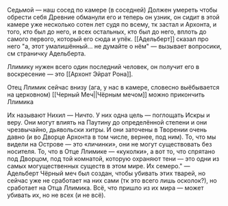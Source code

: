 Седьмой — наш сосед по камере (в соседней)
Должен умереть чтобы обрести себя
Древние обманули его и теперь он узник, он сидит в этой камере уже несколько сотен лет судя по всему, тк застал и Архонта, и того, кто был до него, и всех остальных, кто был до него, вплоть до самого первого, который его сюда и упёк. [[Адельберт]] сказал про него "а, этот умалишённый... не думайте о нём" — вызывает вопросики, см страничку Адельберта.

Ллимику нужен всего один последний человек, он получит его в воскресение — это [[Архонт Эйрат Рона]].

Отец Ллимик сейчас внизу (ага, у нас в камере, словесно выёбывается на церковном)
[[Черный Меч||Чёрным мечом]] можно прикончить Ллимика

Их называют Нихил — Ничто. У них одна цель — поглощать Искры и веру. Они могут влиять на Паутину до определённой степени и они чрезвычайно, дьявольски хитры. И они заточены в Творении очень давно (и во Дворце Архонта в том числе, вернее, под ним). То, что мы видели на Острове — это «личинки», они не могут существовать без носителя. То, что в Отце Ллимике — «куколки», а вот то, что спрятано под Дворцом, под той комнатой, которую охраняют тени — это одни из самых могущественных существ в этом мире. Их семеро." — Адельберт
Чёрный меч был создан, чтобы убивать этих тварей, но сейчас уже не сработает на них сами (тк это всего лишь осколок?), но сработает на Отца Ллимика. 
Всё, что пришло из их мира — может убивать их, но не всех (и не всё).
